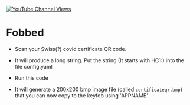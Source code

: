 [![YouTube Channel Views](https://img.shields.io/youtube/channel/views/UCz5BOU9J9pB_O0B8-rDjCWQ?label=YouTube&style=social)](https://www.youtube.com/channel/UCz5BOU9J9pB_O0B8-rDjCWQ)

# Fobbed 

- Scan your Swiss(?) covid certificate QR code.

- It will produce a long string. Put the string  (It starts with HC1:) into the file config.yaml

- Run this code

- It will generate a 200x200 bmp image file (called `certificateqr.bmp`) that you can now copy to the keyfob using 'APPNAME'
